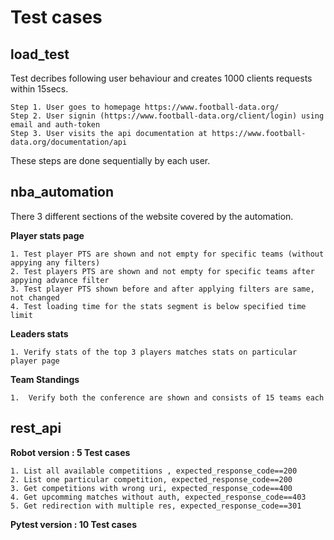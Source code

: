 # Test cases


## **load_test**

Test decribes following user behaviour and creates 1000 clients requests within 15secs.  
>
    Step 1. User goes to homepage https://www.football-data.org/  
    Step 2. User signin (https://www.football-data.org/client/login) using email and auth-token    
    Step 3. User visits the api documentation at https://www.football-data.org/documentation/api    

These steps are done sequentially by each user.



## **nba_automation**
There 3 different sections of the website covered by the automation.

**Player stats page**
>
    1. Test player PTS are shown and not empty for specific teams (without appying any filters)  
    2. Test players PTS are shown and not empty for specific teams after appying advance filter     
    3. Test player PTS shown before and after applying filters are same, not changed
    4. Test loading time for the stats segment is below specified time limit 


**Leaders stats**
> 
    1. Verify stats of the top 3 players matches stats on particular player page
  

**Team Standings**
>
    1.  Verify both the conference are shown and consists of 15 teams each 



## **rest_api**

**Robot version : 5 Test cases**

>
    1. List all available competitions , expected_response_code==200
    2. List one particular competition, expected_response_code==200
    3. Get competitions with wrong uri, expected_response_code==400
    4. Get upcomming matches without auth, expected_response_code==403
    5. Get redirection with multiple res, expected_response_code==301

**Pytest version : 10 Test cases**
